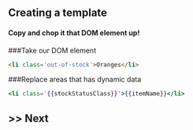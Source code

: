 ## Creating a template
#### Copy and chop it that DOM element up!

###Take our DOM element
```html
<li class='out-of-stock'>Oranges</li>
```

###Replace areas that has dynamic data
```handlebars
<li class='{{stockStatusClass}}'>{{itemName}}</li>
```

## >> Next